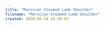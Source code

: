 ```yaml
---
title: "Moroccan Steamed Lamb Shoulder"
filename: "Moroccan-Steamed-Lamb-Shoulder"
created: 2020-05-14 10:30:03
---
```

